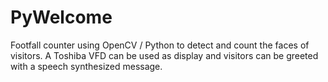 # PyWelcome
Footfall counter using OpenCV / Python to detect and count the faces of visitors. A Toshiba VFD can be used as display and visitors can be greeted with a speech synthesized message.
